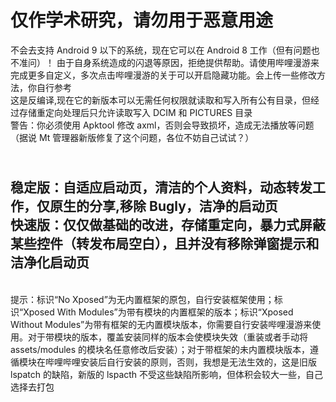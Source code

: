 # 仅作学术研究，请勿用于恶意用途
不会去支持 Android 9 以下的系统，现在它可以在 Android 8 工作（但有问题也不准问）！
由于自身系统造成的闪退等原因，拒绝提供帮助。请使用哔哩漫游来完成更多自定义，多次点击哔哩漫游的关于可以开启隐藏功能。会上传一些修改方法，你自行参考
<br>这是反编译,现在它的新版本可以无需任何权限就读取和写入所有公有目录，但经过存储重定向处理后只允许读取写入 DCIM 和 PICTURES 目录
<br>警告：你必须使用 Apktool 修改 axml，否则会导致损坏，造成无法播放等问题（据说 Mt 管理器新版修复了这个问题，各位不妨自己试试？）
## <br>稳定版：自适应启动页，清洁的个人资料，动态转发工作，仅原生的分享,移除 Bugly，洁净的启动页<br>快速版：仅仅做基础的改进，存储重定向，暴力式屏蔽某些控件（转发布局空白），且并没有移除弹窗提示和洁净化启动页
<br>提示：标识“No Xposed”为无内置框架的原包，自行安装框架使用；标识“Xposed With Modules”为带有模块的内置框架的版本；标识“Xposed Without Modules”为带有框架的无内置模块版本，你需要自行安装哔哩漫游来使用。对于带模块的版本，覆盖安装同样的版本会使模块失效（重装或者手动将 assets/modules 的模块名任意修改后安装）；对于带框架的未内置模块版本，遵循模块在哔哩哔哩安装后自行安装的原则，否则，我想是无法生效的，这是旧版 lspatch 的缺陷，新版的 lspacth 不受这些缺陷所影响，但体积会较大一些，自己选择去打包

